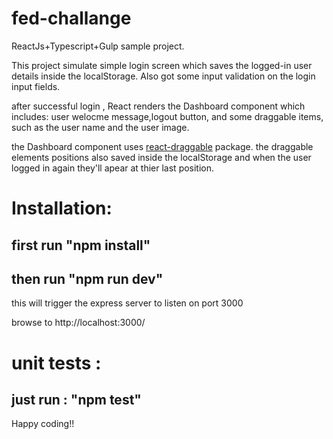 # fed-challange
ReactJs+Typescript+Gulp sample project.

This project simulate simple login screen which saves the logged-in user details inside the localStorage.
Also got some input validation on the login input fields.

after successful login , React renders the Dashboard component which includes: user welocme message,logout button,
and some draggable items, such as the user name and the user image.

the Dashboard component uses [react-draggable](https://github.com/mzabriskie/react-draggable) package.
the draggable elements positions also saved inside the localStorage and when the user logged in again they'll apear at thier last
position.


# Installation:
 ## first run "npm install"
 ## then run "npm run dev" 
 this will trigger the express server to listen on port 3000
 
 browse to http://localhost:3000/
 
 # unit tests : 
  ## just run : "npm test"
  
  Happy coding!!
